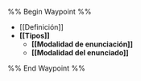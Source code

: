 %% Begin Waypoint %%
- [[Definición]]
- **[[Tipos]]**
	- **[[Modalidad de enunciación]]**
	- **[[Modalidad del enunciado]]**

%% End Waypoint %%